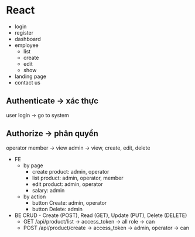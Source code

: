 # React 
- login
- register
- dashboard
- employee
  - list
  - create
  - edit
  - show
- landing page
- contact us


## Authenticate -> xác thực
user login -> go to system

## Authorize -> phân quyền
operator
member -> view 
admin ->  view, create, edit, delete
- FE
  - by page
     - create product: admin, operator
     - list product: admin, operator, member
     - edit product: admin, operator
     - salary: admin
  - by action 
    - button Create: admin, operator
    - button Delete: admin
- BE CRUD - Create (POST), Read (GET), Update (PUT), Delete (DELETE)
  - GET /api/product/list -> access_token -> all role -> can
  - POST /api/product/create -> access_token -> admin, operator -> can
